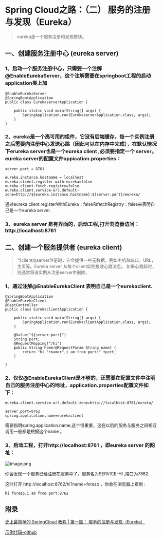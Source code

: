 # Spring Cloud之路：（二） 服务的注册与发现（Eureka）

> eureka是一个服务注册和发现模块。

## 一、创建服务注册中心 (eureka server)

### 1、启动一个服务注册中心，只需要一个注解@EnableEurekaServer，这个注解需要在springboot工程的启动application类上加
```
@EnableEurekaServer
@SpringBootApplication
public class EurekaserverApplication {

	public static void main(String[] args) {
		SpringApplication.run(EurekaserverApplication.class, args);
	}
}
```

### 2、eureka是一个高可用的组件，它没有后端缓存，每一个实例注册之后需要向注册中心发送心跳（因此可以在内存中完成），在默认情况下erureka server也是一个eureka client ,必须要指定一个 server。eureka server的配置文件appication.properties：
```
server.port = 8761

eureka.instance.hostname = localhost
eureka.client.register-with-eureka=false
eureka.client.fetch-registry=false
eureka.client.service-url.default-zone=http://${eureka.instance.hostname}:${server.port}/eureka/
```

通过eureka.client.registerWithEureka：false和fetchRegistry：false来表明自己是一个eureka server.

### 3、eureka server 是有界面的，启动工程,打开浏览器访问： http://localhost:8761 

## 二、创建一个服务提供者 (eureka client)

> 当client向server注册时，它会提供一些元数据，例如主机和端口，URL，主页等。Eureka server 从每个client实例接收心跳消息。 如果心跳超时，则通常将该实例从注册server中删除。


### 1、通过注解@EnableEurekaClient 表明自己是一个eurekaclient.

```
@SpringBootApplication
@EnableEurekaClient
@RestController
public class EurekaclientApplication {

	public static void main(String[] args) {
		SpringApplication.run(EurekaclientApplication.class, args);
	}

	@Value("${server.port}")
	String port;
	@RequestMapping("/hi")
	public String home(@RequestParam String name) {
		return "hi "+name+",i am from port:" +port;
	}

}
```


### 2、仅仅@EnableEurekaClient是不够的，还需要在配置文件中注明自己的服务注册中心的地址，application.properties配置文件如下：

```
eureka.client.service-url.default-zone=http://localhost:8761/eureka/

server.port=8762
spring.application.name=eurekaclient
```

需要指明spring.application.name,这个很重要，这在以后的服务与服务之间相互调用一般都是根据这个name 。 

### 3、启动工程，打开http://localhost:8761 ，即eureka server 的网址：
![image.png](http://upload-images.jianshu.io/upload_images/688387-cbb83528bbfb67ff.png?imageMogr2/auto-orient/strip%7CimageView2/2/w/1240)

你会发现一个服务已经注册在服务中了，服务名为SERVICE-HI ,端口为7862

这时打开 http://localhost:8762/hi?name=forezp ，你会在浏览器上看到 :

`hi forezp,i am from port:8762`

## 附录

[史上最简单的 SpringCloud 教程 | 第一篇： 服务的注册与发现（Eureka）](http://blog.csdn.net/forezp/article/details/69696915)

[示例代码-github]()


